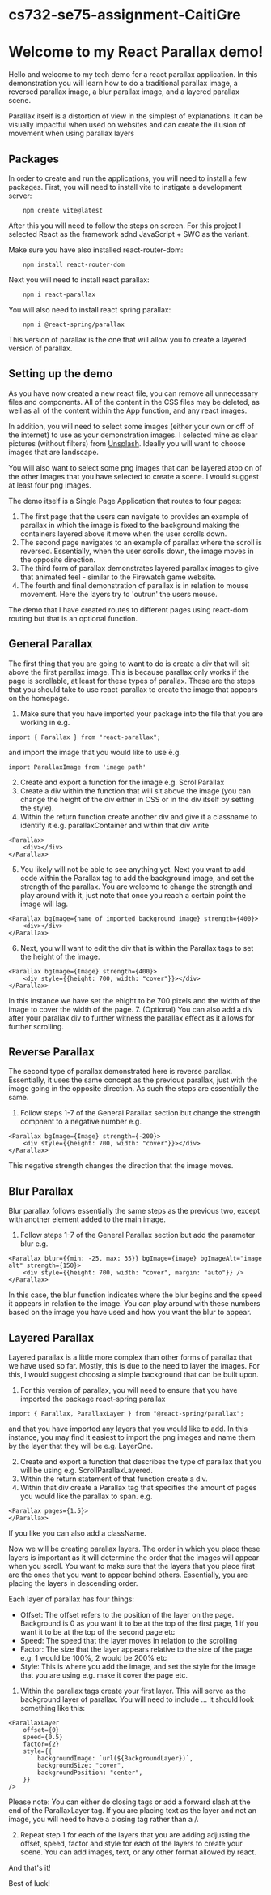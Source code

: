 # cs732-se75-assignment-CaitiGre

# Welcome to my React Parallax demo!

Hello and welcome to my tech demo for a react parallax application. In this demonstration you will learn how to do a traditional parallax image, a reversed parallax image, a blur parallax image, and a layered parallax scene.

Parallax itself is a distortion of view in the simplest of explanations. It can be visually impactful when used on websites and can create the illusion of movement when using parallax layers

## Packages

In order to create and run the applications, you will need to install a few packages. First, you will need to install vite to instigate a development server:

```
    npm create vite@latest
```

After this you will need to follow the steps on screen. For this project I selected React as the framework adnd JavaScript + SWC as the variant.

Make sure you have also installed react-router-dom:

```
    npm install react-router-dom
```

Next you will need to install react parallax:

```
    npm i react-parallax
```

You will also need to install react spring parallax:

```
    npm i @react-spring/parallax
```

This version of parallax is the one that will allow you to create a layered version of parallax.

## Setting up the demo

As you have now created a new react file, you can remove all unnecessary files and components. All of the content in the CSS files may be deleted, as well as all of the content within the App function, and any react images.

In addition, you will need to select some images (either your own or off of the internet) to use as your demonstration images. I selected mine as clear pictures (without filters) from [Unsplash](https://unsplash.com/). Ideally you will want to choose images that are landscape.

You will also want to select some png images that can be layered atop on of the other images that you have selected to create a scene. I would suggest at least four png images.

The demo itself is a Single Page Application that routes to four pages:

1. The first page that the users can navigate to provides an example of parallax in which the image is fixed to the background making the containers layered above it move when the user scrolls down.
2. The second page navigates to an example of parallax where the scroll is reversed. Essentially, when the user scrolls down, the image moves in the opposite direction.
3. The third form of parallax demonstrates layered parallax images to give that animated feel - similar to the Firewatch game website.
4. The fourth and final demonstration of parallax is in relation to mouse movement. Here the layers try to 'outrun' the users mouse.

The demo that I have created routes to different pages using react-dom routing but that is an optional function.

## General Parallax

The first thing that you are going to want to do is create a div that will sit above the first parallax image. This is because parallax only works if the page is scrollable, at least for these types of parallax. These are the steps that you should take to use react-parallax to create the image that appears on the homepage.

1. Make sure that you have imported your package into the file that you are working in e.g.

```
import { Parallax } from "react-parallax";
```

and import the image that you would like to use ē.g.

```
import ParallaxImage from 'image path'
```

2. Create and export a function for the image e.g. ScrollParallax
3. Create a div within the function that will sit above the image (you can change the height of the div either in CSS or in the div itself by setting the style).
4. Within the return function create another div and give it a classname to identify it e.g. parallaxContainer and within that div write

```
<Parallax>
    <div></div>
</Parallax>
```

5. You likely will not be able to see anything yet. Next you want to add code within the Parallax tag to add the background image, and set the strength of the parallax. You are welcome to change the strength and play around with it, just note that once you reach a certain point the image will lag.

```
<Parallax bgImage={name of imported background image} strength={400}>
    <div></div>
</Parallax>
```

6. Next, you will want to edit the div that is within the Parallax tags to set the height of the image.

```
<Parallax bgImage={Image} strength={400}>
    <div style={{height: 700, width: "cover"}}></div>
</Parallax>
```

In this instance we have set the ehight to be 700 pixels and the width of the image to cover the width of the page. 7. (Optional) You can also add a div after your parallax div to further witness the parallax effect as it allows for further scrolling.

## Reverse Parallax

The second type of parallax demonstrated here is reverse parallax. Essentially, it uses the same concept as the previous parallax, just with the image going in the opposite direction. As such the steps are essentially the same.

1. Follow steps 1-7 of the General Parallax section but change the strength compnent to a negative number e.g.

```
<Parallax bgImage={Image} strength={-200}>
    <div style={{height: 700, width: "cover"}}></div>
</Parallax>
```

This negative strength changes the direction that the image moves.

## Blur Parallax

Blur parallax follows essentially the same steps as the previous two, except with another element added to the main image.

1. Follow steps 1-7 of the General Parallax section but add the parameter blur e.g.

```
<Parallax blur={{min: -25, max: 35}} bgImage={image} bgImageAlt="image alt" strength={150}>
    <div style={{height: 700, width: "cover", margin: "auto"}} />
</Parallax>
```

In this case, the blur function indicates where the blur begins and the speed it appears in relation to the image. You can play around with these numbers based on the image you have used and how you want the blur to appear.

## Layered Parallax

Layered parallax is a little more complex than other forms of parallax that we have used so far. Mostly, this is due to the need to layer the images. For this, I would suggest choosing a simple background that can be built upon.

1. For this version of parallax, you will need to ensure that you have imported the package react-spring parallax

```
import { Parallax, ParallaxLayer } from "@react-spring/parallax";
```

and that you have imported any layers that you would like to add. In this instance, you may find it easiest to import the png images and name them by the layer that they will be e.g. LayerOne.

2. Create and export a function that describes the type of parallax that you will be using e.g. ScrollParallaxLayered.
3. Within the return statement of that function create a div.
4. Within that div create a Parallax tag that specifies the amount of pages you would like the parallax to span. e.g.

```
<Parallax pages={1.5}>
</Parallax>
```

If you like you can also add a className.

Now we will be creating parallax layers. The order in which you place these layers is important as it will determine the order that the images will appear when you scroll. You want to make sure that the layers that you place first are the ones that you want to appear behind others. Essentially, you are placing the layers in descending order.

Each layer of parallax has four things:

- Offset: The offset refers to the position of the layer on the page. Background is 0 as you want it to be at the top of the first page, 1 if you want it to be at the top of the second page etc
- Speed: The speed that the layer moves in relation to the scrolling
- Factor: The size that the layer appears relative to the size of the page e.g. 1 would be 100%, 2 would be 200% etc
- Style: This is where you add the image, and set the style for the image that you are using e.g. make it cover the page etc.

1. Within the parallax tags create your first layer. This will serve as the background layer of parallax. You will need to include ... It should look something like this:

```
<ParallaxLayer
    offset={0}
    speed={0.5}
    factor={2}
    style={{
        backgroundImage: `url(${BackgroundLayer})`,
        backgroundSize: "cover",
        backgroundPosition: "center",
    }}
/>
```

Please note: You can either do closing tags or add a forward slash at the end of the ParallaxLayer tag. If you are placing text as the layer and not an image, you will need to have a closing tag rather than a /.

2. Repeat step 1 for each of the layers that you are adding adjusting the offset, speed, factor and style for each of the layers to create your scene. You can add images, text, or any other format allowed by react.

And that's it!

Best of luck!
